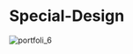# Special-Design

![portfoli_6](https://github.com/MohamedHosni99/Clipboard_Template-HTML-CSS/assets/99591894/9618b6c7-8023-4298-9d06-68d7ac0ae5bb)
